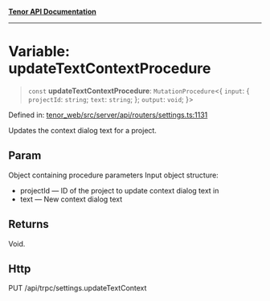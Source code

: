 [**Tenor API Documentation**](../../README.md)

***

# Variable: updateTextContextProcedure

> `const` **updateTextContextProcedure**: `MutationProcedure`\<\{ `input`: \{ `projectId`: `string`; `text`: `string`; \}; `output`: `void`; \}\>

Defined in: [tenor\_web/src/server/api/routers/settings.ts:1131](https://github.com/Apantli/Tenor/blob/551fcec623199ab0ac9668d926e7d67c9012d18e/tenor_web/src/server/api/routers/settings.ts#L1131)

Updates the context dialog text for a project.

## Param

Object containing procedure parameters
Input object structure:
- projectId — ID of the project to update context dialog text in
- text — New context dialog text

## Returns

Void.

## Http

PUT /api/trpc/settings.updateTextContext

